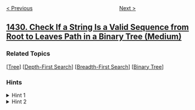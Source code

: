 <!--|This file generated by command(leetcode description); DO NOT EDIT.    |-->
<!--+----------------------------------------------------------------------+-->
<!--|@author    openset <openset.wang@gmail.com>                           |-->
<!--|@link      https://github.com/openset                                 |-->
<!--|@home      https://github.com/openset/leetcode                        |-->
<!--+----------------------------------------------------------------------+-->

[< Previous](../first-unique-number "First Unique Number")
　　　　　　　　　　　　　　　　
[Next >](../kids-with-the-greatest-number-of-candies "Kids With the Greatest Number of Candies")

## [1430. Check If a String Is a Valid Sequence from Root to Leaves Path in a Binary Tree (Medium)](https://leetcode.com/problems/check-if-a-string-is-a-valid-sequence-from-root-to-leaves-path-in-a-binary-tree "判断给定的序列是否是二叉树从根到叶的路径")



### Related Topics
  [[Tree](../../tag/tree/README.md)]
  [[Depth-First Search](../../tag/depth-first-search/README.md)]
  [[Breadth-First Search](../../tag/breadth-first-search/README.md)]
  [[Binary Tree](../../tag/binary-tree/README.md)]

### Hints
<details>
<summary>Hint 1</summary>
Depth-first search (DFS) with the parameters: current node in the binary tree and current position in the array of integers.
</details>

<details>
<summary>Hint 2</summary>
When reaching at final position check if it is a leaf node.
</details>
